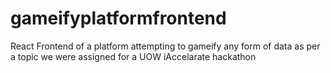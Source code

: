 ﻿# gameifyplatformfrontend
React Frontend of a platform attempting to gameify any form of data as per a topic we were assigned for a UOW iAccelarate hackathon

